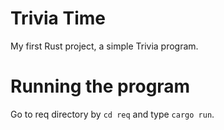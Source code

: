 # Trivia Time
My first Rust project, a simple Trivia program.

# Running the program
Go to req directory by `cd req` and type `cargo run`.
